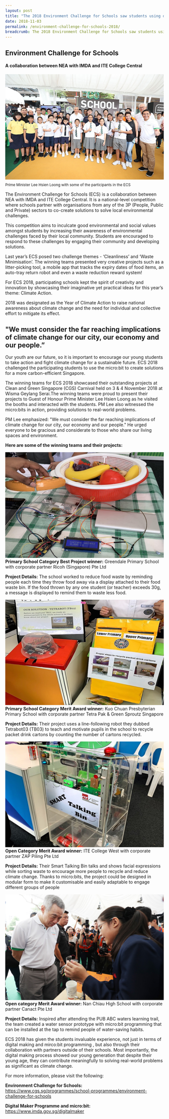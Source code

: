 ```yaml
---
layout: post
title: "The 2018 Environment Challenge for Schools saw students using digital making technology to solve climate problems of today"
date: 2018-11-03
permalink: /environment-challenge-for-schools-2018/
breadcrumb: The 2018 Environment Challenge for Schools saw students using digital making technology to solve climate problems of today
---
```


## Environment Challenge for Schools
#### A collaboration between NEA with IMDA and ITE College Central

![environment-challenge-for-schools-2018](/images/stories/features/environment-challenge-for-schools-2018/environment-challenge-for-schools-2018-1.jpg)
<sub>Prime Minister Lee Hsien Loong with some of the participants in the ECS</sub>

The Environment Challenge for Schools (ECS) is a collaboration between NEA with IMDA and ITE College Central. It is a national-level competition where schools partner with organisations from any of the 3P (People, Public and Private) sectors to co-create solutions to solve local environmental challenges.

 

This competition aims to inculcate good environmental and social values amongst students by increasing their awareness of environmental challenges faced by their local community.  Students are encouraged to respond to these challenges by engaging their community and developing solutions.

 

Last year’s ECS posed two challenge themes - ‘Cleanliness’ and ‘Waste Minimisation’. The winning teams presented very creative projects such as a litter-picking tool, a mobile app that tracks the expiry dates of food items, an auto-tray return robot and even a waste reduction reward system!

 

For ECS 2018, participating schools kept the spirit of creativity and innovation by showcasing their imaginative yet practical ideas for this year’s theme: Climate Action.

 

2018 was designated as the Year of Climate Action to raise national awareness about climate change and the need for individual and collective effort to mitigate its effect.

 
## "We must consider the far reaching implications of climate change for our city, our economy and our people.”
Our youth are our future, so it is important to encourage our young students to take action and fight climate change for a sustainable future. ECS 2018 challenged the participating students to use the micro:bit to create solutions for a more carbon-efficient Singapore.

 

The winning teams for ECS 2018 showcased their outstanding projects at Clean and Green Singapore (CGS) Carnival held on 3 & 4 November 2018 at Wisma Geylang Serai.The winning teams were proud to present their projects to Guest of Honour Prime Minister Lee Hsien Loong as he visited the booths and interacted with the students. PM Lee also witnessed the micro:bits in action, providing solutions to real-world problems.

 

PM Lee emphasized: "We must consider the far reaching implications of climate change for our city, our economy and our people." He urged everyone to be gracious and considerate to those who share our living spaces and environment.



**Here are some of the winning teams and their projects:**

![environment-challenge-for-schools-2018](/images/stories/features/environment-challenge-for-schools-2018/environment-challenge-for-schools-2018-2.jpg)<br>
**Primary School Category Best Project winner:** Greendale Primary School with corporate partner Ricoh (Singapore) Pte Ltd        

**Project Details:** The school worked to reduce food waste by reminding people each time they throw food away via a display attached to their food waste bin. If the food thrown by any one student (or teacher) exceeds 30g, a message is displayed to remind them to waste less food.

![environment-challenge-for-schools-2018](/images/stories/features/environment-challenge-for-schools-2018/environment-challenge-for-schools-2018-3.jpg)<br>
**Primary School Category Merit Award winner:** Kuo Chuan Presbyterian Primary School with corporate partner Tetra Pak & Green Sproutz Singapore                                 

**Project Details:** Their project uses a line-following robot they dubbed Tetrabot03 (TB03) to teach and motivate pupils in the school to recycle packet drink cartons by counting the number of cartons recycled.

![environment-challenge-for-schools-2018](/images/stories/features/environment-challenge-for-schools-2018/environment-challenge-for-schools-2018-4.jpg)<br>
**Open Category Merit Award winner:** ITE College West with corporate partner ZAP Piling Pte Ltd    

**Project Details:** Their Smart Talking Bin talks and shows facial expressions while sorting waste to encourage more people to recycle and reduce climate change. Thanks to micro:bits, the project could be designed in modular form to make it customisable and easily adaptable to engage different groups of people

![environment-challenge-for-schools-2018](/images/stories/features/environment-challenge-for-schools-2018/environment-challenge-for-schools-2018-5.jpg)<br>
**Open category Merit Award winner:** Nan Chiau High School with corporate partner Canact Pte Ltd    

**Project Details:** Inspired after attending the PUB ABC waters learning trail, the team created a water sensor prototype with micro:bit programming that can be installed at the tap to remind people of water-saving habits.



ECS 2018 has given the students invaluable experience, not just in terms of digital making and mirco:bit programming , but also through their collaboration with partners outside of their schools. Most importantly, the digital making process showed our young generation that despite their young age, they can contribute meaningfully to solving real-world problems as significant as climate change.

 

For more information, please visit the following:

 

**Environment Challenge for Schools:**<br>
https://www.cgs.sg/programmes/school-programmes/environment-challenge-for-schools

 

**Digital Maker Programme and micro:bit:**<br> 
https://www.imda.gov.sg/digitalmaker
